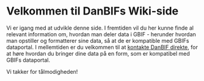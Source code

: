 # Velkommen til DanBIFs Wiki-side

Vi er igang med at udvikle denne side. I fremtiden vil du her kunne finde al relevant information om, hvordan man deler data i GBIF - herunder hvordan man opstiller og formatterer sine data, så at de er kompatible med GBIFs dataportal.
I mellemtiden er du velkommen til at [kontakte DanBIF direkte](https://danbif.dk/kontakt/), for at høre hvordan du bringer dine data på en form, som er kompatibel med GBIFs dataportal. 


Vi takker for tålmodigheden!
